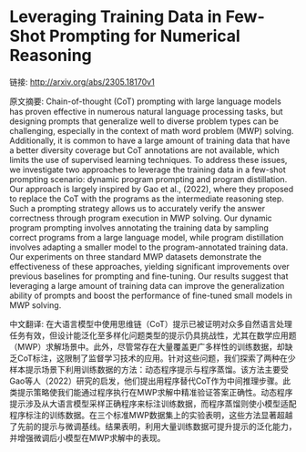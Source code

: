 # Leveraging Training Data in Few-Shot Prompting for Numerical Reasoning

链接: http://arxiv.org/abs/2305.18170v1

原文摘要:
Chain-of-thought (CoT) prompting with large language models has proven
effective in numerous natural language processing tasks, but designing prompts
that generalize well to diverse problem types can be challenging, especially in
the context of math word problem (MWP) solving. Additionally, it is common to
have a large amount of training data that have a better diversity coverage but
CoT annotations are not available, which limits the use of supervised learning
techniques. To address these issues, we investigate two approaches to leverage
the training data in a few-shot prompting scenario: dynamic program prompting
and program distillation. Our approach is largely inspired by Gao et al.,
(2022), where they proposed to replace the CoT with the programs as the
intermediate reasoning step. Such a prompting strategy allows us to accurately
verify the answer correctness through program execution in MWP solving. Our
dynamic program prompting involves annotating the training data by sampling
correct programs from a large language model, while program distillation
involves adapting a smaller model to the program-annotated training data. Our
experiments on three standard MWP datasets demonstrate the effectiveness of
these approaches, yielding significant improvements over previous baselines for
prompting and fine-tuning. Our results suggest that leveraging a large amount
of training data can improve the generalization ability of prompts and boost
the performance of fine-tuned small models in MWP solving.

中文翻译:
在大语言模型中使用思维链（CoT）提示已被证明对众多自然语言处理任务有效，但设计能泛化至多样化问题类型的提示仍具挑战性，尤其在数学应用题（MWP）求解场景中。此外，尽管常存在大量覆盖更广多样性的训练数据，却缺乏CoT标注，这限制了监督学习技术的应用。针对这些问题，我们探索了两种在少样本提示场景下利用训练数据的方法：动态程序提示与程序蒸馏。该方法主要受Gao等人（2022）研究的启发，他们提出用程序替代CoT作为中间推理步骤。此类提示策略使我们能通过程序执行在MWP求解中精准验证答案正确性。动态程序提示涉及从大语言模型采样正确程序来标注训练数据，而程序蒸馏则使小模型适配程序标注的训练数据。在三个标准MWP数据集上的实验表明，这些方法显著超越了先前的提示与微调基线。结果表明，利用大量训练数据可提升提示的泛化能力，并增强微调后小模型在MWP求解中的表现。
